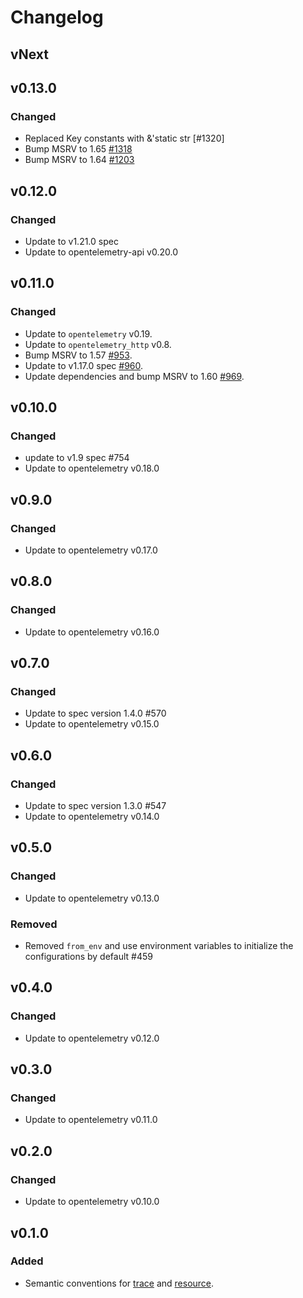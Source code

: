 # Changelog

## vNext

## v0.13.0

### Changed

- Replaced Key constants with &'static str [#1320]
- Bump MSRV to 1.65 [#1318](https://github.com/open-telemetry/opentelemetry-rust/pull/1318)
- Bump MSRV to 1.64 [#1203](https://github.com/open-telemetry/opentelemetry-rust/pull/1203)

## v0.12.0

### Changed

- Update to v1.21.0 spec
- Update to opentelemetry-api v0.20.0

## v0.11.0

### Changed
- Update to `opentelemetry` v0.19.
- Update to `opentelemetry_http` v0.8.
- Bump MSRV to 1.57 [#953](https://github.com/open-telemetry/opentelemetry-rust/pull/953).
- Update to v1.17.0 spec [#960](https://github.com/open-telemetry/opentelemetry-rust/pull/960).
- Update dependencies and bump MSRV to 1.60 [#969](https://github.com/open-telemetry/opentelemetry-rust/pull/969).

## v0.10.0

### Changed

- update to v1.9 spec #754
- Update to opentelemetry v0.18.0

## v0.9.0

### Changed

- Update to opentelemetry v0.17.0

## v0.8.0

### Changed

- Update to opentelemetry v0.16.0

## v0.7.0

### Changed

- Update to spec version 1.4.0 #570
- Update to opentelemetry v0.15.0

## v0.6.0

### Changed

- Update to spec version 1.3.0 #547
- Update to opentelemetry v0.14.0

## v0.5.0

### Changed
- Update to opentelemetry v0.13.0

### Removed
- Removed `from_env` and use environment variables to initialize the configurations by default #459

## v0.4.0

### Changed
- Update to opentelemetry v0.12.0

## v0.3.0

### Changed

- Update to opentelemetry v0.11.0

## v0.2.0

### Changed

- Update to opentelemetry v0.10.0

## v0.1.0

### Added

- Semantic conventions for [trace](https://github.com/open-telemetry/opentelemetry-specification/tree/master/specification/trace/semantic_conventions) and [resource](https://github.com/open-telemetry/opentelemetry-specification/tree/master/specification/resource/semantic_conventions).
